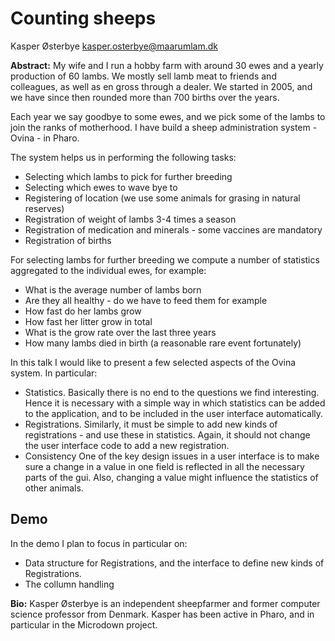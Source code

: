 # Counting sheeps

Kasper Østerbye  kasper.osterbye@maarumlam.dk

**Abstract:**
My wife and I run a hobby farm with around 30 ewes and a yearly production of 60 lambs. We mostly sell lamb meat to friends and colleagues, as well as en gross through a dealer. We started in 2005, and we have since then rounded more than 700 births over the years.

Each year we say goodbye to some ewes, and we pick some of the lambs to join the ranks of motherhood. I have build a sheep administration system - Ovina - in Pharo. 

The system helps us in performing the following tasks:

- Selecting which lambs to pick for further breeding
- Selecting which ewes to wave bye to
- Registering of location (we use some animals for grasing in natural reserves)
- Registration of weight of lambs 3-4 times a season
- Registration of medication and minerals - some vaccines are mandatory
- Registration of births

For selecting lambs for further breeding we compute a number of statistics aggregated to the individual ewes, for example:

- What is the average number of lambs born
- Are they all healthy - do we have to feed them for example
- How fast do her lambs grow
- How fast her litter grow in total
- What is the grow rate over the last three years
- How many lambs died in birth (a reasonable rare event fortunately)

In this talk I would like to present a few selected aspects of the Ovina system. In particular:

- Statistics. Basically there is no end to the questions we find interesting. Hence it is necessary with a simple way in which statistics can be added to the application, and to be included in the user interface automatically.
- Registrations. Similarly, it must be simple to add new kinds of registrations - and use these in statistics. Again, it should not change the user interface code to add a new registration.
- Consistency One of the key design issues in a user interface is to make sure a change in a value in one field is reflected in all the necessary parts of the gui. Also, changing a value might influence the statistics of other animals.

## Demo
In the demo I plan to focus in particular on:

- Data structure for Registrations, and the interface to define new kinds of Registrations.
- The collumn handling 


**Bio:**
Kasper Østerbye is an independent sheepfarmer and former computer science professor from Denmark.
Kasper has been active in Pharo, and in particular in the Microdown project.
